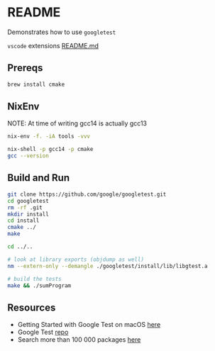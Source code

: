 # README

Demonstrates how to use `googletest`  

`vscode` extensions [README.md](../README.md)  

## Prereqs

```sh
brew install cmake
```

## NixEnv

NOTE: At time of writing gcc14 is actually gcc13

```sh
nix-env -f. -iA tools -vvv

nix-shell -p gcc14 -p cmake
gcc --version
```

## Build and Run

```sh
git clone https://github.com/google/googletest.git 
cd googletest 
rm -rf .git
mkdir install 
cd install 
cmake ../
make

cd ../..

# look at library exports (objdump as well)
nm --extern-only --demangle ./googletest/install/lib/libgtest.a

# build the tests
make && ./sumProgram
```

## Resources

* Getting Started with Google Test on macOS [here](https://alexanderbussan.medium.com/getting-started-with-google-test-on-os-x-a07eee7ae6dc)
* Google Test [repo](https://github.com/google/googletest)
* Search more than 100 000 packages [here](https://search.nixos.org/packages?channel=24.05)
